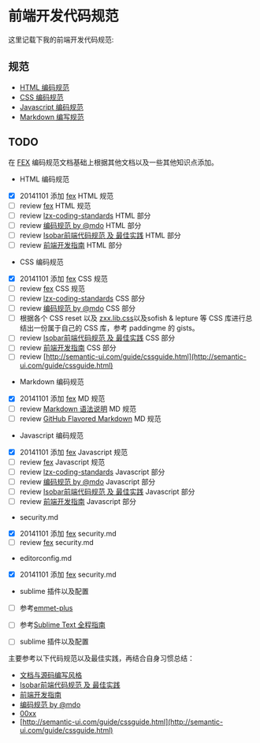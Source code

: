 # 前端开发代码规范

这里记载下我的前端开发代码规范:

## 规范

* [HTML 编码规范](./html.md)
* [CSS 编码规范](./css.md)
* [Javascript 编码规范](./javascript.md)
* [Markdown 编写规范](./markdown.md)


## TODO

在 [FEX](https://github.com/fex-team/styleguide) 编码规范文档基础上根据其他文档以及一些其他知识点添加。

+ HTML 编码规范
 - [x] 20141101 添加 [fex](https://github.com/fex-team/styleguide) HTML 规范
 - [ ] review [fex](https://github.com/fex-team/styleguide) HTML 规范
 - [ ] review [lzx-coding-standards](/lzx-coding-standards.md) HTML 部分
 - [ ] review [编码规范 by @mdo](http://codeguide.bootcss.com/) HTML 部分
 - [ ] review [Isobar前端代码规范 及 最佳实践](http://coderlmn.github.io/code-standards/) HTML 部分
 - [ ] review [前端开发指南](http://coderlmn.github.io/Front-End-Development-Guidelines/) HTML 部分

+ CSS 编码规范
 - [x] 20141101 添加 [fex](https://github.com/fex-team/styleguide) CSS 规范
 - [ ] review [fex](https://github.com/fex-team/styleguide) CSS 规范
 - [ ] review [lzx-coding-standards](/lzx-coding-standards.md) CSS 部分
 - [ ] review [编码规范 by @mdo](http://codeguide.bootcss.com/) CSS 部分
 - [ ] 根据各个 CSS reset 以及 [zxx.lib.css](zxx.lib.css)以及sofish & lepture 等 CSS 库进行总结出一份属于自己的 CSS 库，参考 paddingme 的 gists。
 - [ ] review [Isobar前端代码规范 及 最佳实践](http://coderlmn.github.io/code-standards/) CSS 部分
 - [ ] review [前端开发指南](http://coderlmn.github.io/Front-End-Development-Guidelines/) CSS 部分
 - [ ] review [http://semantic-ui.com/guide/cssguide.html](http://semantic-ui.com/guide/cssguide.html)

+ Markdown 编码规范
 - [x] 20141101 添加 [fex](https://github.com/fex-team/styleguide) MD 规范
 - [ ] review [Markdown 语法说明](http://wowubuntu.com/markdown/) MD 规范
 - [ ] review [GitHub Flavored Markdown](https://help.github.com/articles/github-flavored-markdown/) MD 规范

+ Javascript 编码规范
 - [x] 20141101 添加 [fex](https://github.com/fex-team/styleguide) Javascript 规范
 - [ ] review [fex](https://github.com/fex-team/styleguide) Javascript 规范
 - [ ] review [lzx-coding-standards](/lzx-coding-standards.md) Javascript 部分
 - [ ] review [编码规范 by @mdo](http://codeguide.bootcss.com/) Javascript 部分
 - [ ] review [Isobar前端代码规范 及 最佳实践](http://coderlmn.github.io/code-standards/) Javascript 部分
 - [ ] review [前端开发指南](http://coderlmn.github.io/Front-End-Development-Guidelines/) Javascript 部分

+ security.md
 - [x] 20141101 添加 [fex](https://github.com/fex-team/styleguide) security.md
 - [ ] review [fex](https://github.com/fex-team/styleguide) security.md

+ editorconfig.md
 - [x] 20141101 添加 [fex](https://github.com/fex-team/styleguide) security.md

+ sublime 插件以及配置
 - [ ] 参考[emmet-plus](https://github.com/yisibl/emmet-plus)
 - [ ] 参考[Sublime Text 全程指南](http://zh.lucida.me/blog/sublime-text-complete-guide/)
 - [ ] sublime 插件以及配置


主要参考以下代码规范以及最佳实践，再结合自身习惯总结：
- [文档与源码编写风格](https://github.com/fex-team/styleguide)
- [Isobar前端代码规范 及 最佳实践](http://coderlmn.github.io/code-standards/)
- [前端开发指南](http://coderlmn.github.io/Front-End-Development-Guidelines/)
- [编码规范 by @mdo](http://codeguide.bootcss.com/)
- [00xx](https://github.com/paddingme/Coding-Standards/blob/master/lzx-coding-standards.md)
- [http://semantic-ui.com/guide/cssguide.html](http://semantic-ui.com/guide/cssguide.html)












